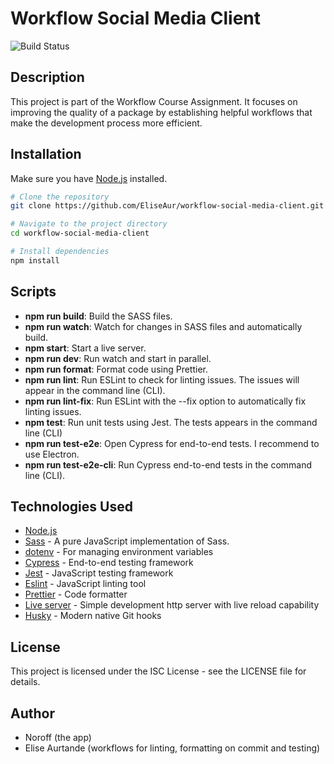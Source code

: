 # Workflow Social Media Client

![Build Status](https://github.com/EliseAur/workflow-social-media-client/actions/workflows/main.yml/badge.svg)

## Description

This project is part of the Workflow Course Assignment. It focuses on improving the quality of a package by establishing helpful workflows that make the development process more efficient.

## Installation

Make sure you have [Node.js](https://nodejs.org/) installed.

```bash
# Clone the repository
git clone https://github.com/EliseAur/workflow-social-media-client.git

# Navigate to the project directory
cd workflow-social-media-client

# Install dependencies
npm install

```

## Scripts

- **npm run build**: Build the SASS files.
- **npm run watch**: Watch for changes in SASS files and automatically build.
- **npm start**: Start a live server.
- **npm run dev**: Run watch and start in parallel.
- **npm run format**: Format code using Prettier.
- **npm run lint**: Run ESLint to check for linting issues. The issues will appear in the command line (CLI).
- **npm run lint-fix**: Run ESLint with the --fix option to automatically fix linting issues.
- **npm test**: Run unit tests using Jest. The tests appears in the command line (CLI)
- **npm run test-e2e**: Open Cypress for end-to-end tests. I recommend to use Electron.
- **npm run test-e2e-cli**: Run Cypress end-to-end tests in the command line (CLI).

## Technologies Used

- [Node.js](https://nodejs.org/)
- [Sass](https://github.com/sass/dart-sass) - A pure JavaScript implementation of Sass.
- [dotenv](https://www.npmjs.com/package/dotenv) - For managing environment variables
- [Cypress](https://www.cypress.io/) - End-to-end testing framework
- [Jest](https://jestjs.io/) - JavaScript testing framework
- [Eslint](https://eslint.org/) - JavaScript linting tool
- [Prettier](https://prettier.io/) - Code formatter
- [Live server](https://github.com/tapio/live-server#readme) - Simple development http server with live reload capability
- [Husky](https://github.com/typicode/husky#readme) - Modern native Git hooks

## License

This project is licensed under the ISC License - see the LICENSE file for details.

## Author

- Noroff (the app)
- Elise Aurtande (workflows for linting, formatting on commit and testing)
